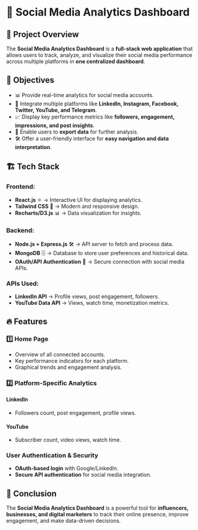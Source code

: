 # 🚀 Social Media Analytics Dashboard

## 📌 Project Overview
The **Social Media Analytics Dashboard** is a **full-stack web application** that allows users to track, analyze, and visualize their social media performance across multiple platforms in **one centralized dashboard**.

## 🎯 Objectives
- 📊 Provide real-time analytics for social media accounts.
- 🔗 Integrate multiple platforms like **LinkedIn, Instagram, Facebook, Twitter, YouTube, and Telegram**.
- 📈 Display key performance metrics like **followers, engagement, impressions, and post insights**.
- 📂 Enable users to **export data** for further analysis.
- 🛠️ Offer a user-friendly interface for **easy navigation and data interpretation**.

## 🏗️ Tech Stack
### **Frontend:**
- **React.js** ⚛️ → Interactive UI for displaying analytics.
- **Tailwind CSS** 🎨 → Modern and responsive design.
- **Recharts/D3.js** 📊 → Data visualization for insights.

### **Backend:**
- **Node.js + Express.js** 🛠️ → API server to fetch and process data.
- **MongoDB** 🗄️ → Database to store user preferences and historical data.
- **OAuth/API Authentication** 🔑 → Secure connection with social media APIs.

### **APIs Used:**
- **LinkedIn API** → Profile views, post engagement, followers.
- **YouTube Data API** → Views, watch time, monetization metrics.


## 🔥 Features
### **1️⃣ Home Page**
- Overview of all connected accounts.
- Key performance indicators for each platform.
- Graphical trends and engagement analysis.

### **2️⃣ Platform-Specific Analytics**
#### **LinkedIn**
- Followers count, post engagement, profile views.
#### **YouTube**
- Subscriber count, video views, watch time.




### **User Authentication & Security**
- **OAuth-based login** with Google/LinkedIn.
- **Secure API authentication** for social media integration.




## 🚀 Conclusion
The **Social Media Analytics Dashboard** is a powerful tool for **influencers, businesses, and digital marketers** to track their online presence, improve engagement, and make data-driven decisions.

